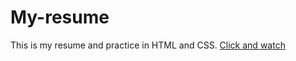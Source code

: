 # My-resume
This is my resume and practice in HTML and CSS.
[Click and watch](https://evgenii180192.github.io/MY_RESUME_HTML_CSS/)
